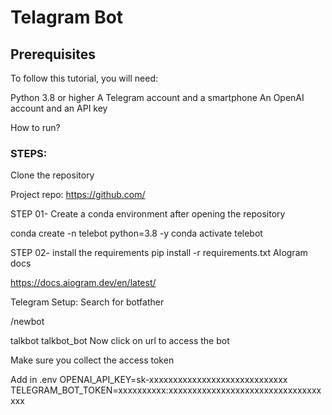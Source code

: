 # Telagram Bot

## Prerequisites
To follow this tutorial, you will need:

Python 3.8 or higher
A Telegram account and a smartphone
An OpenAI account and an API key  

How to run?
### STEPS:
Clone the repository

Project repo: https://github.com/

STEP 01- Create a conda environment after opening the repository

conda create -n telebot python=3.8 -y
conda activate telebot


STEP 02- install the requirements
pip install -r requirements.txt
AIogram docs

https://docs.aiogram.dev/en/latest/

Telegram Setup:
Search for botfather

/newbot

talkbot
talkbot_bot
Now click on url to access the bot

Make sure you collect the access token

Add in .env
OPENAI_API_KEY=sk-xxxxxxxxxxxxxxxxxxxxxxxxxxxxx
TELEGRAM_BOT_TOKEN=xxxxxxxxxx:xxxxxxxxxxxxxxxxxxxxxxxxxxxxxxxxxxx
